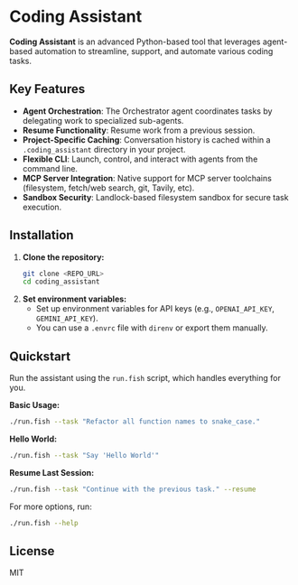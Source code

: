 # Coding Assistant

**Coding Assistant** is an advanced Python-based tool that leverages agent-based automation to streamline, support, and automate various coding tasks.

## Key Features

-   **Agent Orchestration**: The Orchestrator agent coordinates tasks by delegating work to specialized sub-agents.
-   **Resume Functionality**: Resume work from a previous session.
-   **Project-Specific Caching**: Conversation history is cached within a `.coding_assistant` directory in your project.
-   **Flexible CLI**: Launch, control, and interact with agents from the command line.
-   **MCP Server Integration**: Native support for MCP server toolchains (filesystem, fetch/web search, git, Tavily, etc).
-   **Sandbox Security**: Landlock-based filesystem sandbox for secure task execution.

## Installation

1.  **Clone the repository:**
    ```bash
    git clone <REPO_URL>
    cd coding_assistant
    ```
2.  **Set environment variables:**
    -   Set up environment variables for API keys (e.g., `OPENAI_API_KEY`, `GEMINI_API_KEY`).
    -   You can use a `.envrc` file with `direnv` or export them manually.

## Quickstart

Run the assistant using the `run.fish` script, which handles everything for you.

**Basic Usage:**
```bash
./run.fish --task "Refactor all function names to snake_case."
```

**Hello World:**
```bash
./run.fish --task "Say 'Hello World'"
```

**Resume Last Session:**
```bash
./run.fish --task "Continue with the previous task." --resume
```

For more options, run:
```bash
./run.fish --help
```

## License

MIT

